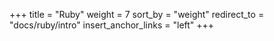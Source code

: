 +++
title = "Ruby"
weight = 7
sort_by = "weight"
redirect_to = "docs/ruby/intro"
insert_anchor_links = "left"
+++
